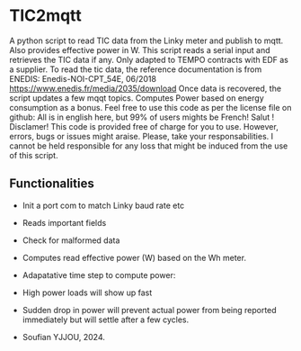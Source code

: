 # TIC2mqtt #
A python script to read TIC data from the Linky meter and publish to mqtt. Also provides effective power in W.
This script reads a serial input and retrieves the TIC data if any. Only adapted to TEMPO contracts with EDF as a supplier.
To read the tic data, the reference documentation is from ENEDIS: Enedis-NOI-CPT_54E, 06/2018 https://www.enedis.fr/media/2035/download
Once data is recovered, the script updates a few mqqt topics. Computes Power based on energy consumption as a bonus.
Feel free to use this code as per the license file on github: 
All is in english here, but 99% of users mights be French! Salut !
Disclamer! This code is provided free of charge for you to use. However, errors, bugs or issues might araise.
Please, take your responsabilities. I cannot be held responsible for any loss that might be induced from the use of this script.

## Functionalities ##
- Init a port com to match Linky baud rate etc
- Reads important fields
- Check for malformed data
- Computes read effective power (W) based on the Wh meter.
- Adapatative time step to compute power:
-   High power loads will show up fast
-   Sudden drop in power will prevent actual power from being reported immediately but will settle after a few cycles.

-   Soufian YJJOU, 2024.
